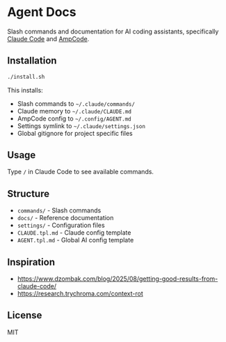 # Agent Docs

Slash commands and documentation for AI coding assistants, specifically [Claude Code](https://docs.anthropic.com/en/docs/claude-code/overview) and [AmpCode](https://ampcode.com/manual).

## Installation

```bash
./install.sh
```

This installs:

- Slash commands to `~/.claude/commands/`
- Claude memory to `~/.claude/CLAUDE.md`
- AmpCode config to `~/.config/AGENT.md`
- Settings symlink to `~/.claude/settings.json`
- Global gitignore for project specific files

## Usage

Type `/` in Claude Code to see available commands.

## Structure

- `commands/` - Slash commands
- `docs/` - Reference documentation
- `settings/` - Configuration files
- `CLAUDE.tpl.md` - Claude config template
- `AGENT.tpl.md` - Global AI config template

## Inspiration

- https://www.dzombak.com/blog/2025/08/getting-good-results-from-claude-code/
- https://research.trychroma.com/context-rot

## License

MIT
